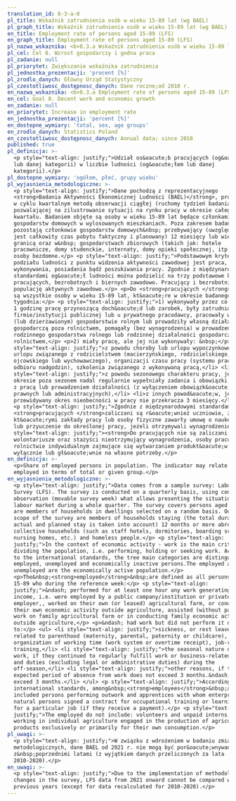 ```yaml
---
translation_id: 8-3-a-0
pl_title: Wskaźnik zatrudnienia osób w wieku 15-89 lat (wg BAEL)
pl_graph_title: Wskaźnik zatrudnienia osób w wieku 15-89 lat (wg BAEL)
en_title: Employment rate of persons aged 15-89 (LFS)
en_graph_title: Employment rate of persons aged 15-89 (LFS)
pl_nazwa_wskaznika: <b>8.3.a Wskaźnik zatrudnienia osób w wieku 15-89 lat (wg BAEL)</b>
pl_cel: Cel 8. Wzrost gospodarczy i godna praca
pl_zadanie: null
pl_priorytet: Zwiększanie wskaźnika zatrudnienia
pl_jednostka_prezentacji: 'procent [%]'
pl_zrodlo_danych: Główny Urząd Statystyczny
pl_czestotliwosc_dostępnosc_danych: Dane roczne;od 2010 r.
en_nazwa_wskaznika: <b>8.3.a Employment rate of persons aged 15-89 (LFS)</b>
en_cel: Goal 8. Decent work and economic growth
en_zadanie: null
en_priorytet: Increase in employment rate
en_jednostka_prezentacji: 'percent [%]'
en_dostepne_wymiary: 'total, sex, age groups'
en_zrodlo_danych: Statistics Poland
en_czestotliwosc_dostępnosc_danych: Annual data; since 2010
published: true
pl_definicja: >-
  <p style="text-align: justify;">Udział os&oacute;b pracujących (og&oacute;łem
  lub danej kategorii) w liczbie ludności (og&oacute;łem lub danej
  kategorii).</p>
pl_dostepne_wymiary: 'ogółem, płeć, grupy wieku'
pl_wyjasnienia_metodologiczne: >-
  <p style="text-align: justify;">Dane pochodzą z reprezentacyjnego
  <strong>Badania Aktywności Ekonomicznej Ludności (BAEL)</strong>, prowadzonego
  w cyklu kwartalnym metodą obserwacji ciągłej (ruchomy tydzień badania),
  pozwalającej na zilustrowanie sytuacji na rynku pracy w okresie całego
  kwartału. Badaniem objęte są osoby w wieku 15-89 lat będące członkami
  gospodarstw domowych w wylosowanych mieszkaniach. Poza zakresem badania
  pozostają członkowie gospodarstw domowych&nbsp; przebywający (uwzględniany
  jest całkowity czas pobytu faktyczny i planowany) 12 miesięcy lub więcej za
  granicą oraz w&nbsp; gospodarstwach zbiorowych (takich jak: hotele
  pracownicze, domy studenckie, internaty, domy opieki społecznej, itp.) oraz
  osoby bezdomne.</p> <p style="text-align: justify;">Podstawowym kryterium
  podziału ludności z punktu widzenia aktywności zawodowej jest praca, tzn. fakt
  wykonywania, posiadania bądź poszukiwania pracy. Zgodnie z międzynarodowymi
  standardami og&oacute;ł ludności można podzielić na trzy podstawowe kategorie:
  pracujących, bezrobotnych i biernych zawodowo. Pracujący i bezrobotni stanowią
  populację aktywnych zawodowo.</p> <p>Do <strong>pracujących </strong>zaliczane
  są wszystkie osoby w wieku 15-89 lat, kt&oacute;re w okresie badanego
  tygodnia:</p> <p style="text-align: justify;">1) wykonywały przez co najmniej
  1 godzinę pracę przynoszącą doch&oacute;d lub zarobek, były zatrudnione w
  firmie/instytucji publicznej lub u prywatnego pracodawcy, pracowały we własnym
  (lub dzierżawionym) gospodarstwie rolnym lub prowadziły własną działalność
  gospodarczą poza rolnictwem, pomagały (bez wynagrodzenia) w prowadzeniu
  rodzinnego gospodarstwa rolnego lub rodzinnej działalności gospodarczej poza
  rolnictwem,</p> <p>2) miały pracę, ale jej nie wykonywały: &nbsp;</p> <ul> <li
  style="text-align: justify;">z powodu choroby lub urlopu wypoczynkowego,
  urlopu związanego z rodzicielstwem (macierzyńskiego, rodzicielskiego,
  ojcowskiego lub wychowawczego), organizacji czasu pracy (systemu pracy lub
  odbioru nadgodzin), szkolenia związanego z wykonywaną pracą,</li> <li
  style="text-align: justify;">z powodu sezonowego charakteru pracy, jeśli w
  okresie poza sezonem nadal regularnie wypełniały zadania i obowiązki związane
  z pracą lub prowadzeniem działalności (z wyłączeniem obowiązk&oacute;w
  prawnych lub administracyjnych),</li> <li>z innych powod&oacute;w, jeśli
  przewidywany okres nieobecności w pracy nie przekracza 3 miesięcy.</li> </ul>
  <p style="text-align: justify;">Zgodnie z międzynarodowymi standardami, do
  <strong>pracujących </strong>zaliczani są r&oacute;wnież uczniowie, z
  kt&oacute;rymi zakłady pracy lub osoby fizyczne zawarły umowę o naukę zawodu
  lub przyuczenie do określonej pracy, jeżeli otrzymywali wynagrodzenie.</p> <p
  style="text-align: justify;"><strong>Do pracujących nie są zaliczani:</strong>
  wolontariusze oraz stażyści nieotrzymujący wynagrodzenia, osoby pracujące w
  rolnictwie indywidualnym zajmujące się wytwarzaniem produkt&oacute;w rolnych
  wyłącznie lub gł&oacute;wnie na własne potrzeby.</p>
en_definicja: >-
  <p>Share of employed persons in population. The indicator may relate to the
  employed in terms of total or given group.</p>
en_wyjasnienia_metodologiczne: >-
  <p style="text-align: justify;">Data comes from a sample survey: Labour Force
  Survey (LFS). The survey is conducted on a quarterly basis, using continuous
  observation (movable survey week) what allows presenting the situation on the
  labour market during a whole quarter. The survey covers persons aged 15-89 who
  are members of households in dwellings selected on a random basis. Outside the
  scope of the survey are members of households staying (the total duration of
  actual and planned stay is taken into account) 12 months or more abroad and in
  collective households (such as staff hotels, dormitories, boarding schools,
  nursing homes, etc.) and homeless people.</p> <p style="text-align:
  justify;">In the context of economic activity - work is the main criterion in
  dividing the population, i.e. performing, holding or seeking work. According
  to the international standards, the tree main categories are distinguished:
  employed, unemployed and economically inactive persons.The employed and
  unemployed are the economically active population.</p>
  <p>The&nbsp;<strong>employed</strong>&nbsp;are defined as all persons aged
  15-89 who during the reference week:</p> <p style="text-align:
  justify;">&ndash; performed for at least one hour any work generating pay or
  income, i.e. were employed by a public company/institution or private
  employer,, worked on their own (or leased) agricultural farm, or conducted
  their own economic activity outside agriculture, assisted (without pay) in
  work on family agricultural farm or in conducting family economic activity
  outside agriculture,</p> <p>&ndash; had work but did not perform it due
  to:</p> <ul> <li style="text-align: justify;">sickness, or rest leave, leave
  related to parenthood (maternity, parental, paternity or childcare),
  organization of working time (work system or overtime receipt), job-related
  training,</li> <li style="text-align: justify;">the seasonal nature of the
  work, if they continued to regularly fulfill work or business-related tasks
  and duties (excluding legal or administrative duties) during the
  off-season,</li> <li style="text-align: justify;">other reasons, if the
  expected period of absence from work does not exceed 3 months.&ndash; did not
  exceed 3 months.</li> </ul> <p style="text-align: justify;">According to
  international standards, among&nbsp;<strong>employees</strong>&nbsp;are also
  included persons performing outwork and apprentices with whom enterprises or
  natural persons signed a contract for occupational training or learning skills
  for a particular job (if they receive a payment).</p> <p style="text-align:
  justify;">The employed do not include: volunteers and unpaid interns, people
  working in individual agriculture engaged in the production of agricultural
  products exclusively or primarily for their own consumption.</p>
pl_uwagi: >-
  <p style="text-align: justify;">W związku z wdrożeniem w badaniu zmian
  metodologicznych, dane BAEL od 2021 r. nie mogą być por&oacute;wnywane
  z&nbsp;poprzednimi latami (z wyjątkiem danych przeliczonych za lata
  2010-2020).</p>
en_uwagi: >-
  <p style="text-align: justify;">Due to the implementation of methodological
  changes in the survey, LFS data from 2021 onward cannot be compared with
  previous years (except for data recalculated for 2010-2020).</p>
---
```

